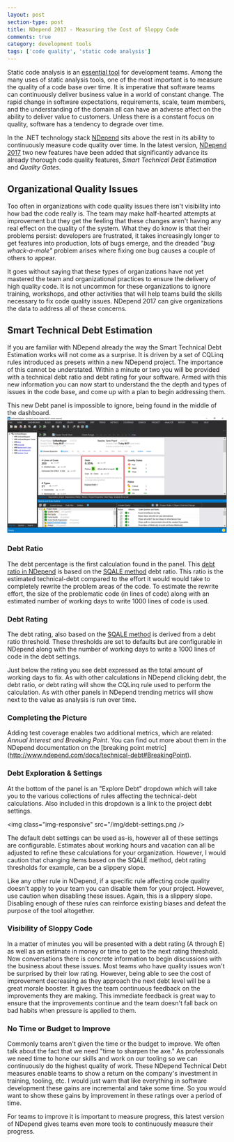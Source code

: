 ```yaml
---
layout: post
section-type: post
title: NDepend 2017 - Measuring the Cost of Sloppy Code
comments: true
category: development tools
tags: ['code quality', 'static code analysis']
---
```


Static code analysis is an [essential tool](/2015/08/30/the-importance-of-static-code-analysis.html) for development teams. Among the many uses of static analysis tools, one of the most important is to measure the quality of a code base over time. It is imperative that software teams can continuously deliver business value in a world of constant change. The rapid change in software expectations, requirements, scale, team members, and the understanding of the domain all can have an adverse affect on the ability to deliver value to customers. Unless there is a constant focus on quality, software has a tendency to degrade over time. 

In the .NET technology stack [NDepend](http:/www.ndepend.com) sits above the rest in its ability to continuously measure code quality over time. In the latest version, [NDepend 2017](http://www.ndepend.com/ndepend-v2017) two new features have been added that significantly advance its already thorough code quality features, _Smart Technical Debt Estimation_ and _Quality Gates_.

## Organizational Quality Issues

Too often in organizations with code quality issues there isn't visibility into how bad the code really is. The team may make half-hearted attempts at improvement but they get the feeling that these changes aren't having any real effect on the quality of the system. What they do know is that their problems persist: developers are frustrated, it takes increasingly longer to get features into production, lots of bugs emerge, and the dreaded _"bug whack-a-mole"_ problem arises where fixing one bug causes a couple of others to appear. 

It goes without saying that these types of organizations have not yet mastered the team and organizational practices to ensure the delivery of high quality code. It is not uncommon for these organizations to ignore training, workshops, and other activities that will help teams build the skills necessary to fix code quality issues. NDepend 2017 can give organizations the data to address all of these concerns. 

## Smart Technical Debt Estimation

If you are familiar with NDepend already the way the Smart Technical Debt Estimation works will not come as a surprise. It is driven by a set of CQLinq rules introduced as presets within a new NDepend project. The importance of this cannot be understated. Within a minute or two you will be provided with a technical debt ratio and debt rating for your software. Armed with this new information you can now start to understand the the depth and types of issues in the code base, and come up with a plan to begin addressing them.  

This new Debt panel is impossible to ignore, being found in the middle of the dashboard.
<img class="img-responsive" src="/img/ndepend2017-debt-dashboard.png" />

### Debt Ratio

The debt percentage is the first calculation found in the panel. This [debt ratio in NDepend](http://www.ndepend.com/docs/technical-debt#DebtRating) is based on the [SQALE method](http://www.sqale.org/) debt ratio. This ratio is the estimated technical-debt compared to the effort it would would take to completely rewrite the problem areas of the code. To estimate the rewrite effort, the size of the problematic code (in lines of code) along with an estimated number of working days to write 1000 lines of code is used. 

### Debt Rating

The debt rating, also based on the [SQALE method](http://www.sqale.org) is derived from a debt ratio threshold. These thresholds are set to defaults but are configurable in NDepend along with the number of working days to write a 1000 lines of code in the debt settings.

Just below the rating you see debt expressed as the total amount of working days to fix. As with other calculations in NDepend clicking debt, the debt ratio, or debt rating will show the CQLinq rule used to perform the calculation. As with other panels in NDepend trending metrics will show next to the value as analysis is run over time.  

### Completing the Picture 
Adding test coverage enables two additional metrics, which are related: _Annual Interest and Breaking Point_. You can find out more about them in the NDepend documentation on the [breaking point metric] (http://www.ndepend.com/docs/technical-debt#BreakingPoint). 

### Debt Exploration & Settings
At the bottom of the panel is an "Explore Debt" dropdown which will take you to the various collections of rules affecting the technical-debt calculations. Also included in this dropdown is a link to the project debt settings.

<img class="img-responsive" src="/img/debt-settings.png />

The default debt settings can be used as-is, however all of these settings are configurable. Estimates about working hours and vacation can all be adjusted to refine these calculations for your organization. However, I would caution that changing items based on the SQALE method, debt rating thresholds for example, can be a slippery slope.

Like any other rule in NDepend, if a specific rule affecting code quality doesn't apply to your team you can disable them for your project. However, use caution when disabling these issues. Again, this is a slippery slope. Disabling enough of these rules can reinforce existing biases and defeat the purpose of the tool altogether. 

### Visibility of Sloppy Code

In a matter of minutes you will be presented with a debt rating (A through E) as well as an estimate in money or time to get to the next rating threshold. Now conversations there is concrete information to begin discussions with the business about these issues. Most teams who have quality issues won't be surprised by their low rating. However, being able to see the cost of improvement decreasing as they approach the next debt level will be a great morale booster. It gives the team continuous feedback on the improvements they are making. This immediate feedback is great way to ensure that the improvements continue and the team doesn't fall back on bad habits when pressure is applied to them.

### No Time or Budget to Improve

Commonly teams aren't given the time or the budget to improve. We often talk about the fact that we need "time to sharpen the axe." As professionals we need time to hone our skills and work on our tooling so we can continuously do the highest quality of work. These NDepend Technical Debt measures enable teams to show a return on the company's investment in training, tooling, etc. I would just warn that like everything in software development these gains are incremental and take some time. So you would want to show these gains by improvement in these ratings over a period of time. 

For teams to improve it is important to measure progress, this latest version of NDepend gives teams even more tools to continuously measure their progress.
